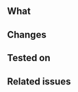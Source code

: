 <!--
                    ❤️ Thank you for your contribution! ❤️
              Make sure you have read the Contributing Guidelines:
  https://github.com/mrousavy/react-native-vision-camera-old/blob/main/CONTRIBUTING.md
-->

## What

<!--
  Enter a short description on what this pull-request does.
  Examples:
    This PR adds support for the HEVC format.
    This PR fixes a "unsupported device" error on iPhone 8 and below.
    This PR fixes a typo in a CameraError.
    This PR adds support for Quadruple Cameras.
-->

## Changes

<!--
  Create a short list of logic-changes.
  Examples:
    * This PR changes the default value of X to Y.
    * This PR changes the configure() function to cache results.
-->

## Tested on

<!--
  Create a short list of devices and operating-systems you have tested this change on. (And verified that everything works as expected).
  Examples:
    * iPhone 11 Pro, iOS 14.3
    * Huawai P20, Android 10
-->

## Related issues

<!--
  Link related issues here.
  Examples:
    * Fixes #29
    * Closes #30
    * Resolves #5
-->
